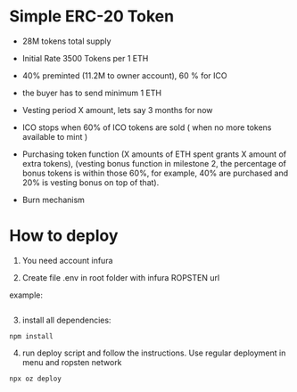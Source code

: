# Simple ERC-20 Token


- 28M tokens total supply

- Initial Rate 3500 Tokens per 1 ETH

- 40% preminted (11.2M to owner account), 60 % for ICO

- the buyer has to send minimum 1 ETH

- Vesting period X amount, lets say 3 months for now

- ICO stops when 60% of ICO tokens are sold ( when no more tokens available to mint )

- Purchasing token function (X amounts of ETH spent grants X amount of extra tokens), (vesting bonus function in milestone 2, the percentage of bonus tokens is within those 60%, for example, 40% are purchased and 20% is vesting bonus on top of that).

- Burn mechanism


# How to deploy

1. You need account infura

2. Create file .env in root folder with infura ROPSTEN url

example:

```ROPSTEN_URL=http://infura....
```

3. install all dependencies:

`npm install`

4. run deploy script and follow the instructions. Use regular deployment in menu and ropsten network

`npx oz deploy`
